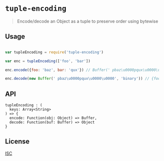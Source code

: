 `tuple-encoding`
================

> Encode/decode an Object as a tuple to preserve order using bytewise

Usage
-----

```js

var tupleEncoding = require('tuple-encoding')

var enc = tupleEncoding(['foo', 'bar'])

enc.encode({foo: 'baz', bar: 'qux'}) // Buffer(' pbaz\u0000pqux\u0000\u0000')

enc.decode(new Buffer(' pbaz\u0000pqux\u0000\u0000', 'binary')) // {foo: 'baz', bar: 'qux'}
```

API
---

```jsig
tupleEncoding : (
  keys: Array<String>
) => {
  encode: Function(obj: Object) => Buffer,
  decode: Function(buf: Buffer) => Object
}
```

License
-------

[ISC](LICENSE)
